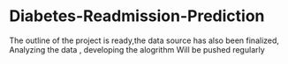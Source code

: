 # Diabetes-Readmission-Prediction
The outline of the project is ready,the data source has also been finalized,
Analyzing the data , developing the alogrithm
Will be pushed regularly
